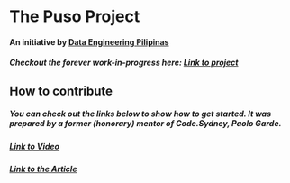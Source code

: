 # The Puso Project 
#### An initiative by [Data Engineering Pilipinas](https://dataengineering.ph/)
##### Checkout the forever work-in-progress here: [Link to project](https://www.thepusoproject.ph/)

## How to contribute
##### You can check out the links below to show how to get started. It was prepared by a former (honorary) mentor of Code.Sydney, Paolo Garde.  
##### [Link to Video](https://www.youtube.com/watch?v=p3mOh14UjXQ)
##### [Link to the Article](https://code-sydney-playbook.vercel.app/docs/pull-request)
